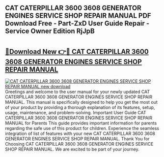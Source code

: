 ## CAT CATERPILLAR 3600 3608 GENERATOR ENGINES SERVICE SHOP REPAIR MANUAL PDF Download Free - Part-ZxD User Guide Repair - Service Owner Edition RjJpB

# <h2><a href="http://bc8346.oget.top/?id=CAT+CATERPILLAR+3600+3608+GENERATOR+ENGINES+SERVICE+SHOP+REPAIR+MANUAL">🔗Download New 👉🔴 CAT CATERPILLAR 3600 3608 GENERATOR ENGINES SERVICE SHOP REPAIR MANUAL</a></h2>

[![CAT CATERPILLAR 3600 3608 GENERATOR ENGINES SERVICE SHOP REPAIR MANUAL new download](https://i.imgur.com/5g1atiW.png)](http://bc8346.oget.top/?id=CAT+CATERPILLAR+3600+3608+GENERATOR+ENGINES+SERVICE+SHOP+REPAIR+MANUAL)
Greetings and welcome to the user manual for your newly updated CAT CATERPILLAR 3600 3608 GENERATOR ENGINES SERVICE SHOP REPAIR MANUAL. This manual is specifically designed to help you get the most out of your product by providing a thorough explanation of its features, setup, usage, maintenance, and problem-solving. Important User Guide CAT CATERPILLAR 3600 3608 GENERATOR ENGINES SERVICE SHOP REPAIR MANUAL for Parents This guide provides important information for parents regarding the safe use of this product for children. Experience the seamless integration of list of features with your new CAT CATERPILLAR 3600 3608 GENERATOR ENGINES SERVICE SHOP REPAIR MANUAL. Thank You for Choosing CAT CATERPILLAR 3600 3608 GENERATOR ENGINES SERVICE SHOP REPAIR MANUAL. We are excited to be part of your journey.
